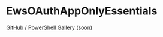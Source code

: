 # EwsOAuthAppOnlyEssentials

[GitHub](https://github.com/JeremyTBradshaw/EwsOAuthAppOnlyEssentials) / [PowerShell Gallery (soon)](#)
